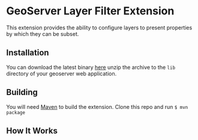 GeoServer Layer Filter Extension
================================

This extension provides the ability to configure layers to present properties by which they
can be subset.

## Installation

You can download the latest binary [here](https://github.com/aodn/geoserver-layer-filter-extension/releases)
unzip the archive to the `lib` directory of your geoserver web application.

## Building

You will need [Maven](http://maven.apache.org/) to build the extension.
Clone this repo and run `$ mvn package`

## How It Works
